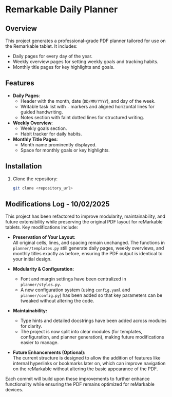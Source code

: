 # Remarkable Daily Planner

## Overview
This project generates a professional-grade PDF planner tailored for use on the Remarkable tablet. It includes:
- Daily pages for every day of the year.
- Weekly overview pages for setting weekly goals and tracking habits.
- Monthly title pages for key highlights and goals.

## Features
- **Daily Pages**:
  - Header with the month, date (`DD/MM/YYYY`), and day of the week.
  - Writable task list with `-` markers and aligned horizontal lines for guided handwriting.
  - Notes section with faint dotted lines for structured writing.
- **Weekly Overview**:
  - Weekly goals section.
  - Habit tracker for daily habits.
- **Monthly Title Pages**:
  - Month name prominently displayed.
  - Space for monthly goals or key highlights.

## Installation
1. Clone the repository:
   ```bash
   git clone <repository_url>

## Modifications Log - 10/02/2025

This project has been refactored to improve modularity, maintainability, and future extensibility while preserving the original PDF layout for reMarkable tablets. Key modifications include:

- **Preservation of Your Layout:**  
  All original cells, lines, and spacing remain unchanged. The functions in `planner/templates.py` still generate daily pages, weekly overviews, and monthly titles exactly as before, ensuring the PDF output is identical to your initial design.

- **Modularity & Configuration:**  
  - Font and margin settings have been centralized in `planner/styles.py`.  
  - A new configuration system (using `config.yaml` and `planner/config.py`) has been added so that key parameters can be tweaked without altering the code.
  
- **Maintainability:**  
  - Type hints and detailed docstrings have been added across modules for clarity.  
  - The project is now split into clear modules (for templates, configuration, and planner generation), making future modifications easier to manage.
  
- **Future Enhancements (Optional):**  
  The current structure is designed to allow the addition of features like internal hyperlinks or bookmarks later on, which can improve navigation on the reMarkable without altering the basic appearance of the PDF.

Each commit will build upon these improvements to further enhance functionality while ensuring the PDF remains optimized for reMarkable devices.

